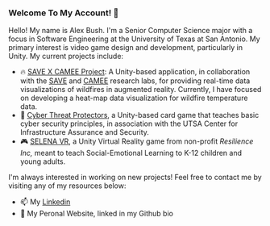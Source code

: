 ### Welcome To My Account! 👋

Hello! My name is Alex Bush. I'm a Senior Computer Science major with a focus in Software Engineering at the University of Texas at San Antonio. My primary interest is video game design and development, particularly in Unity. My current projects include:

- :fire: [SAVE X CAMEE Project](https://github.com/ABBush2001/HeatmapDemo): A Unity-based application, in collaboration with the [SAVE](https://cs.utsa.edu/node/135) and [CAMEE](https://www.utsa.edu/NASA-CAMEE/) research labs, for providing real-time data visualizations of wildfires in augmented reality. Currently, I have focused on developing a heat-map data visualization for wildfire temperature data. 
- :flower_playing_cards: [Cyber Threat Protectors](https://github.com/ABBush2001/Cyber-Threat-Protectors), a Unity-based card game that teaches basic cyber security principles, in association with the UTSA Center for Infrastructure Assurance and Security.
- :video_game: [SELENA VR](https://sidequestvr.com/app/2949), a Unity Virtual Reality game from non-profit *Resilience Inc,* meant to teach Social-Emotional Learning to K-12 children and young adults.

I'm always interested in working on new projects! Feel free to contact me by visiting any of my resources below:

- 📫 My [Linkedin](https://www.linkedin.com/in/alex-bush-3ba72523a/)
- 💬 My Peronal Website, linked in my Github bio

<!--
**ABBush2001/ABBush2001** is a ✨ _special_ ✨ repository because its `README.md` (this file) appears on your GitHub profile.

Here are some ideas to get you started:

- 🔭 I’m currently working on ...
- 🌱 I’m currently learning ...
- 👯 I’m looking to collaborate on ...
- 🤔 I’m looking for help with ...
- 💬 Ask me about ...
- 📫 How to reach me: ...
- 😄 Pronouns: ...
- ⚡ Fun fact: ...
-->

